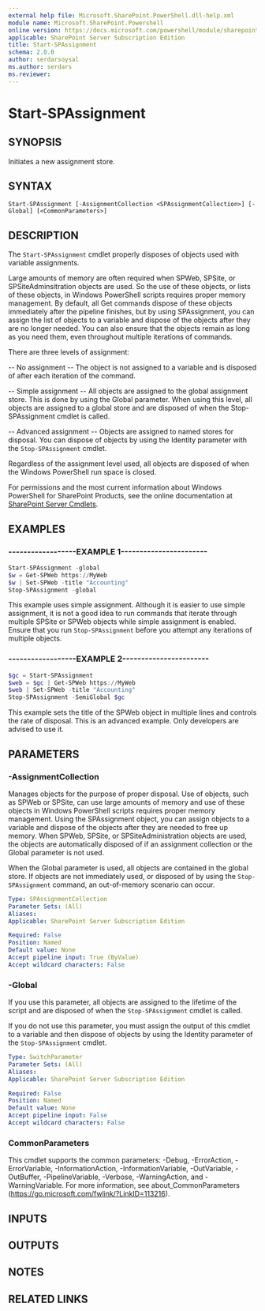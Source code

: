 ```yaml
---
external help file: Microsoft.SharePoint.PowerShell.dll-help.xml
module name: Microsoft.SharePoint.Powershell
online version: https://docs.microsoft.com/powershell/module/sharepoint-server/start-spassignment
applicable: SharePoint Server Subscription Edition
title: Start-SPAssignment
schema: 2.0.0
author: serdarsoysal
ms.author: serdars
ms.reviewer:
---
```


# Start-SPAssignment

## SYNOPSIS
Initiates a new assignment store.


## SYNTAX

```
Start-SPAssignment [-AssignmentCollection <SPAssignmentCollection>] [-Global] [<CommonParameters>]
```

## DESCRIPTION
The `Start-SPAssignment` cmdlet properly disposes of objects used with variable assignments.

Large amounts of memory are often required when SPWeb, SPSite, or SPSiteAdminsitration objects are used.
So the use of these objects, or lists of these objects, in Windows PowerShell scripts requires proper memory management.
By default, all Get commands dispose of these objects immediately after the pipeline finishes, but by using SPAssignment, you can assign the list of objects to a variable and dispose of the objects after they are no longer needed.
You can also ensure that the objects remain as long as you need them, even throughout multiple iterations of commands.

There are three levels of assignment:

-- No assignment -- The object is not assigned to a variable and is disposed of after each iteration of the command.

-- Simple assignment -- All objects are assigned to the global assignment store. This is done by using the Global parameter. When using this level, all objects are assigned to a global store and are disposed of when the Stop-SPAssignment cmdlet is called.

-- Advanced assignment -- Objects are assigned to named stores for disposal. You can dispose of objects by using the Identity parameter with the `Stop-SPAssignment` cmdlet.

Regardless of the assignment level used, all objects are disposed of when the Windows PowerShell run space is closed.

For permissions and the most current information about Windows PowerShell for SharePoint Products, see the online documentation at [SharePoint Server Cmdlets](https://docs.microsoft.com/powershell/sharepoint/sharepoint-server/sharepoint-server-cmdlets).

## EXAMPLES

### ------------------EXAMPLE 1-----------------------
```powershell
Start-SPAssignment -global
$w = Get-SPWeb https://MyWeb
$w | Set-SPWeb -title "Accounting"
Stop-SPAssignment -global
```

This example uses simple assignment.
Although it is easier to use simple assignment, it is not a good idea to run commands that iterate through multiple SPSite or SPWeb objects while simple assignment is enabled.
Ensure that you run `Stop-SPAssignment` before you attempt any iterations of multiple objects.


### ------------------EXAMPLE 2-----------------------
```powershell
$gc = Start-SPAssignment
$web = $gc | Get-SPWeb https://MyWeb
$web | Set-SPWeb -title "Accounting"
Stop-SPAssignment -SemiGlobal $gc
```

This example sets the title of the SPWeb object in multiple lines and controls the rate of disposal.
This is an advanced example.
Only developers are advised to use it.


## PARAMETERS

### -AssignmentCollection
Manages objects for the purpose of proper disposal.
Use of objects, such as SPWeb or SPSite, can use large amounts of memory and use of these objects in Windows PowerShell scripts requires proper memory management.
Using the SPAssignment object, you can assign objects to a variable and dispose of the objects after they are needed to free up memory.
When SPWeb, SPSite, or SPSiteAdministration objects are used, the objects are automatically disposed of if an assignment collection or the Global parameter is not used.

When the Global parameter is used, all objects are contained in the global store.
If objects are not immediately used, or disposed of by using the `Stop-SPAssignment` command, an out-of-memory scenario can occur.

```yaml
Type: SPAssignmentCollection
Parameter Sets: (All)
Aliases: 
Applicable: SharePoint Server Subscription Edition

Required: False
Position: Named
Default value: None
Accept pipeline input: True (ByValue)
Accept wildcard characters: False
```

### -Global
If you use this parameter, all objects are assigned to the lifetime of the script and are disposed of when the `Stop-SPAssignment` cmdlet is called.

If you do not use this parameter, you must assign the output of this cmdlet to a variable and then dispose of objects by using the Identity parameter of the `Stop-SPAssignment` cmdlet.

```yaml
Type: SwitchParameter
Parameter Sets: (All)
Aliases: 
Applicable: SharePoint Server Subscription Edition

Required: False
Position: Named
Default value: None
Accept pipeline input: False
Accept wildcard characters: False
```

### CommonParameters
This cmdlet supports the common parameters: -Debug, -ErrorAction, -ErrorVariable, -InformationAction, -InformationVariable, -OutVariable, -OutBuffer, -PipelineVariable, -Verbose, -WarningAction, and -WarningVariable. For more information, see about_CommonParameters (https://go.microsoft.com/fwlink/?LinkID=113216).

## INPUTS

## OUTPUTS

## NOTES

## RELATED LINKS
